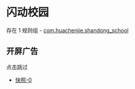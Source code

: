 # 闪动校园

存在 1 规则组 - [com.huachenjie.shandong_school](/src/apps/com.huachenjie.shandong_school.ts)

## 开屏广告

点击跳过

- [快照-0](https://gkd-kit.gitee.io/import/12922866)
